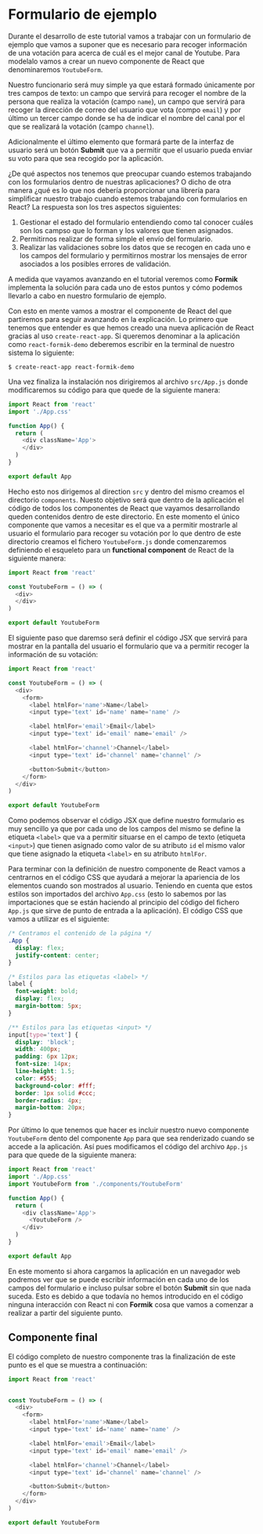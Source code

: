 # Formulario de ejemplo

Durante el desarrollo de este tutorial vamos a trabajar con un formulario de ejemplo que vamos a suponer que es necesario para recoger información de una votación para acerca de cuál es el mejor canal de Youtube. Para modelalo vamos a crear un nuevo componente de React que denominaremos `YoutubeForm`.

Nuestro funcionario será muy simple ya que estará formado únicamente por tres campos de texto: un campo que servirá para recoger el nombre de la persona que realiza la votación (campo `name`), un campo que servirá para recoger la dirección de correo del usuario que vota (compo `email`) y por último un tercer campo donde se ha de indicar el nombre del canal por el que se realizará la votación (campo `channel`).

Adicionalmente el último elemento que formará parte de la interfaz de usuario será un botón **Submit** que va a permitir que el usuario pueda enviar su voto para que sea recogido por la aplicación.

¿De qué aspectos nos tenemos que preocupar cuando estemos trabajando con los formularios dentro de nuestras aplicaciones? O dicho de otra manera ¿qué es lo que nos debería proporcionar una librería para simplificar nuestro trabajo cuando estemos trabajando con formularios en React? La respuesta son los tres aspectos siguientes:

1. Gestionar el estado del formulario entendiendo como tal conocer cuáles son los campso que lo forman y los valores que tienen asignados.
2. Permitirnos realizar de forma simple el envío del formulario.
3. Realizar las validaciones sobre los datos que se recogen en cada uno e los campos del formulario y permitirnos mostrar los mensajes de error asociados a los posibles errores de validación.

A medida que vayamos avanzando en el tutorial veremos como **Formik** implementa la solución para cada uno de estos puntos y cómo podemos llevarlo a cabo en nuestro formulario de ejemplo.

Con esto en mente vamos a mostrar el componente de React del que partiremos para seguir avanzando en la explicación. Lo primero que tenemos que entender es que hemos creado una nueva aplicación de React gracias al uso `create-react-app`. Si queremos denominar a la aplicación como `react-formik-demo` deberemos escribir en la terminal de nuestro sistema lo siguiente:

```console
$ create-react-app react-formik-demo
```

Una vez finaliza la instalación nos dirigiremos al archivo `src/App.js` donde modificaremos su código para que quede de la siguiente manera:

```javascript
import React from 'react'
import './App.css'

function App() {
  return (
    <div className='App'>
    </div>
  )
}

export default App
```

Hecho esto nos dirigemos al direction `src` y dentro del mismo creamos el directorio `components`. Nuesto objetivo será que dentro de la aplicación el código de todos los componentes de React que vayamos desarrollando queden contenidos dentro de este directorio. En este momento el único componente que vamos a necesitar es el que va a permitir mostrarle al usuario el formulario para recoger su votación por lo que dentro de este directorio creamos el fichero `YoutubeForm.js` donde comenzaremos definiendo el esqueleto para un **functional component** de React de la siguiente manera:

```javascript
import React from 'react'

const YoutubeForm = () => (
  <div>
  </div>
)

export default YoutubeForm
```

El siguiente paso que daremso será definir el código JSX que servirá para mostrar en la pantalla del usuario el formulario que va a permitir recoger la información de su votación:

```javascript
import React from 'react'

const YoutubeForm = () => (
  <div>
    <form>
      <label htmlFor='name'>Name</label>
      <input type='text' id='name' name='name' />

      <label htmlFor='email'>Email</label>
      <input type='text' id='email' name='email' />

      <label htmlFor='channel'>Channel</label>
      <input type='text' id='channel' name='channel' />

      <button>Submit</button>
    </form>
  </div>
)

export default YoutubeForm
```

Como podemos observar el código JSX que define nuestro formulario es muy sencillo ya que por cada uno de los campos del mismo se define la etiqueta `<label>` que va a permitir situarse en el campo de texto (etiqueta `<input>`) que tienen asignado como valor de su atributo `id` el mismo valor que tiene asignado la etiqueta `<label>` en su atributo `htmlFor`.

Para terminar con la definición de nuestro componente de React vamos a centrarnos en el código CSS que ayudará a mejorar la apariencia de los elementos cuando son mostrados al usuario. Teniendo en cuenta que estos estilos son importados del archivo `App.css` (esto lo sabemos por las importaciones que se están haciendo al principio del código del fichero `App.js` que sirve de punto de entrada a la aplicación). El código CSS que vamos a utilizar es el siguiente:

```css
/* Centramos el contenido de la página */
.App {
  display: flex;
  justify-content: center;
}

/* Estilos para las etiquetas <label> */
label {
  font-weight: bold;
  display: flex;
  margin-bottom: 5px;
}

/** Estilos para las etiquetas <input> */
input[type='text'] {
  display: 'block';
  width: 400px;
  padding: 6px 12px;
  font-size: 14px;
  line-height: 1.5;
  color: #555;
  background-color: #fff;
  border: 1px solid #ccc;
  border-radius: 4px;
  margin-bottom: 20px;
}
```

Por último lo que tenemos que hacer es incluir nuestro nuevo componente `YoutubeForm` dento del componente `App` para que sea renderizado cuando se accede a la aplicación. Así pues modificamos el código del archivo `App.js` para que quede de la siguiente manera:

```javascript
import React from 'react'
import './App.css'
import YoutubeForm from './components/YoutubeForm'

function App() {
  return (
    <div className='App'>
      <YoutubeForm />
    </div>
  )
}

export default App
```

En este momento si ahora cargamos la aplicación en un navegador web podremos ver que se puede escribir información en cada uno de los campos del formulario e incluso pulsar sobre el botón **Submit** sin que nada suceda. Esto es debido a que todavía no hemos introducido en el código ninguna interacción con React ni con **Formik** cosa que vamos a comenzar a realizar a partir del siguiente punto.

## Componente final

El código completo de nuestro componente tras la finalización de este punto es el que se muestra a continuación:

```javascript
import React from 'react'


const YoutubeForm = () => (
  <div>
    <form>
      <label htmlFor='name'>Name</label>
      <input type='text' id='name' name='name' />

      <label htmlFor='email'>Email</label>
      <input type='text' id='email' name='email' />

      <label htmlFor='channel'>Channel</label>
      <input type='text' id='channel' name='channel' />

      <button>Submit</button>
    </form>
  </div>
)

export default YoutubeForm
```